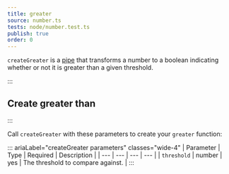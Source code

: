 ```yaml
---
title: greater
source: number.ts
tests: node/number.test.ts
publish: true
order: 0
---
```


`createGreater` is a [pipe](/docs/logic/pipes-overview) that transforms a number to a boolean indicating whether or not it is greater than a given threshold.


:::
## Create greater than
:::

Call `createGreater` with these parameters to create your `greater` function:

::: ariaLabel="createGreater parameters" classes="wide-4"
| Parameter | Type | Required | Description |
| --- | --- | --- | --- |
| `threshold` | number | yes | The threshold to compare against. |
:::

